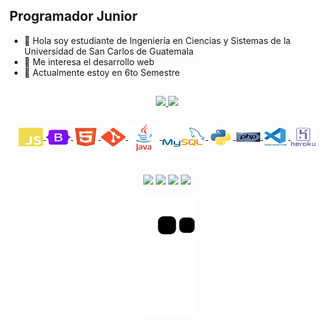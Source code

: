  ## Programador Junior
- 👋 Hola soy estudiante de Ingeniería en Ciencias y Sistemas de la Universidad de San Carlos de Guatemala
- 👀 Me interesa el desarrollo web
- 🌱 Actualmente estoy en 6to Semestre
 ##
<div align="center">
  <a href="https://github.com/ifigueroa065">
  <img height="180em" src="https://github-readme-stats.vercel.app/api?username=Roafnisma&show_icons=true&theme=gotham&include_all_commits=true&count_private=true"/>
  <img height="180em" src="https://github-readme-stats.vercel.app/api/top-langs/?username=ifigueroa065&layout=compact&langs_count=7&theme=gotham"/>
</div>

<div style="display: inline_block" align="center"><br>
  <img align="center" height="30" width="40" src="https://raw.githubusercontent.com/devicons/devicon/master/icons/javascript/javascript-plain.svg">
  <img align="center"  height="30" width="40" src="https://raw.githubusercontent.com/devicons/devicon/master/icons/bootstrap/bootstrap-original.svg">
  <img align="center"  height="30" width="40" src="https://raw.githubusercontent.com/devicons/devicon/master/icons/html5/html5-original.svg">
  <img align="center"  height="30" width="40" src="https://raw.githubusercontent.com/devicons/devicon/master/icons/git/git-original.svg">
  <img align="center"  height="45" width="50" src="https://raw.githubusercontent.com/devicons/devicon/master/icons/java/java-original-wordmark.svg">
  <img align="center"  height="60" width="70" src="https://raw.githubusercontent.com/devicons/devicon/master/icons/mysql/mysql-original-wordmark.svg">
  <img align="center"  height="30" width="40" src="https://raw.githubusercontent.com/devicons/devicon/master/icons/python/python-original.svg">
  <img align="center"  height="30" width="40" src="https://raw.githubusercontent.com/devicons/devicon/master/icons/php/php-original.svg">
  <img align="center"  height="30" width="40" src="https://raw.githubusercontent.com/devicons/devicon/master/icons/vscode/vscode-original-wordmark.svg">
  <img align="center"  height="30" width="40" src="https://raw.githubusercontent.com/devicons/devicon/master/icons/heroku/heroku-original-wordmark.svg">
  
  
   
</div>
  
  ## 
  <div align="center"> 
  <a href="https://www.youtube.com/channel/UC7mwtTz1EjFzaNfdO9d3nfQ" target="_blank"><img src="https://img.shields.io/badge/YouTube-FF0000?style=for-the-badge&logo=youtube&logoColor=white" target="_blank"></a>
  <a href="https://instagram.com/_ifigueroa" target="_blank"><img src="https://img.shields.io/badge/-Instagram-%23E4405F?style=for-the-badge&logo=instagram&logoColor=white" target="_blank"></a>
  <a href = "mailto:isaiimiff13@gmail.com"><img src="https://img.shields.io/badge/-Gmail-%23333?style=for-the-badge&logo=gmail&logoColor=white" target="_blank"></a>
  <a href="https://www.linkedin.com/in/marlon-isaí-figueroa-farfán-5675bb146/" target="_blank"><img src="https://img.shields.io/badge/-LinkedIn-%230077B5?style=for-the-badge&logo=linkedin&logoColor=white" target="_blank"></a> 
 
  ![Snake animation](https://github.com/rafaballerini/rafaballerini/blob/output/github-contribution-grid-snake.svg)
 
</div>
<!---
ifigueroa065/ifigueroa065 is a ✨ special ✨ repository because its `README.md` (this file) appears on your GitHub profile.
You can click the Preview link to take a look at your changes.
--->
